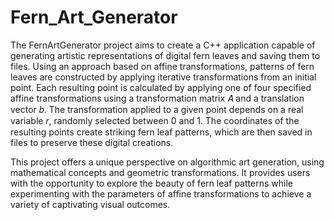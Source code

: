 # Fern_Art_Generator

The FernArtGenerator project aims to create a C++ application capable of generating artistic representations of digital fern leaves and saving them to files. Using an approach based on affine transformations, patterns of fern leaves are constructed by applying iterative transformations from an initial point. Each resulting point is calculated by applying one of four specified affine transformations using a transformation matrix 𝐴 and a translation vector 𝑏. The transformation applied to a given point depends on a real variable 𝑟, randomly selected between 0 and 1. The coordinates of the resulting points create striking fern leaf patterns, which are then saved in files to preserve these digital creations.

This project offers a unique perspective on algorithmic art generation, using mathematical concepts and geometric transformations. It provides users with the opportunity to explore the beauty of fern leaf patterns while experimenting with the parameters of affine transformations to achieve a variety of captivating visual outcomes.